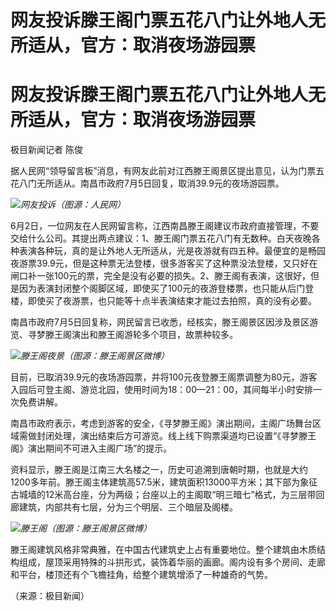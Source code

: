# 网友投诉滕王阁门票五花八门让外地人无所适从，官方：取消夜场游园票

# 网友投诉滕王阁门票五花八门让外地人无所适从，官方：取消夜场游园票

极目新闻记者 陈俊

据人民网“领导留言板”消息，有网友此前对江西滕王阁景区提出意见，认为门票五花八门无所适从。南昌市政府7月5日回复，取消39.9元的夜场游园票。

![](https://inews.gtimg.com/om_bt/OXmzwN0FPazEVpnuvdgXcI5uHajttn6rCqsr9SvUu4ufUAA/1000)_网友投诉（图源：人民网）_

6月2日，一位网友在人民网留言称，江西南昌滕王阁建议市政府直接管理，不要交给什么公司。其提出两点建议：1、滕王阁门票五花八门有无数种。白天夜晚各种表演各种玩，真的是让外地人无所适从，光是夜游就有四五种。最便宜的是畅园夜游票39.9元，但是这种票无法登楼，很多游客买了这种票没法登楼，又只好在闸口补一张100元的票，完全是没有必要的损失。2、滕王阁有表演，这很好，但是因为表演封闭整个阁脚区域，即使买了100元的夜游登楼票，也只能从后门登楼，即使买了夜游票，也只能等十点半表演结束才能过去拍照，真的没有必要。

南昌市政府7月5日回复称，网民留言已收悉，经核实，滕王阁景区因涉及景区游览、寻梦滕王阁演出和滕王阁游轮多个项目，故票种较多。

![](https://inews.gtimg.com/om_bt/OMY8qEQBxaOFvgkFRxz7dbXKJKyBvsb6Nba-7et0DxZBIAA/1000)_滕王阁夜景（图源：滕王阁景区微博）_

目前，已取消39.9元的夜场游园票，并将100元夜登滕王阁票调整为80元，游客入园后可登主阁、游览北园，使用时间为18：00—21：00，其间每半小时安排一次免费讲解。

南昌市政府表示，考虑到游客的安全，《寻梦滕王阁》演出期间，主阁广场舞台区域需做封闭处理，演出结束后方可游览。线上线下购票渠道均已设置“《寻梦滕王阁》演出期间不可进入主阁广场”的提示。

资料显示，滕王阁是江南三大名楼之一，历史可追溯到唐朝时期，也就是大约1200多年前。滕王阁主体建筑高57.5米，建筑面积13000平方米；其下部为象征古城墙的12米高台座，分为两级；台座以上的主阁取“明三暗七”格式，为三层带回廊建筑，内部共有七层，分为三个明层、三个暗层及阁楼。

![](https://inews.gtimg.com/om_bt/O-6Hqg2xIsDYPxhj5WMIkGpKr2-KspzPn9TPa6RDOmxwAAA/1000)_滕王阁（图源：滕王阁景区微博）_

滕王阁建筑风格非常典雅，在中国古代建筑史上占有重要地位。整个建筑由木质结构组成，屋顶采用特殊的斗拱形式，装饰着华丽的画廊。阁内设有多个房间、走廊和平台，楼顶还有个飞檐挂角，给整个建筑增添了一种雄奇的气势。

（来源：极目新闻）

